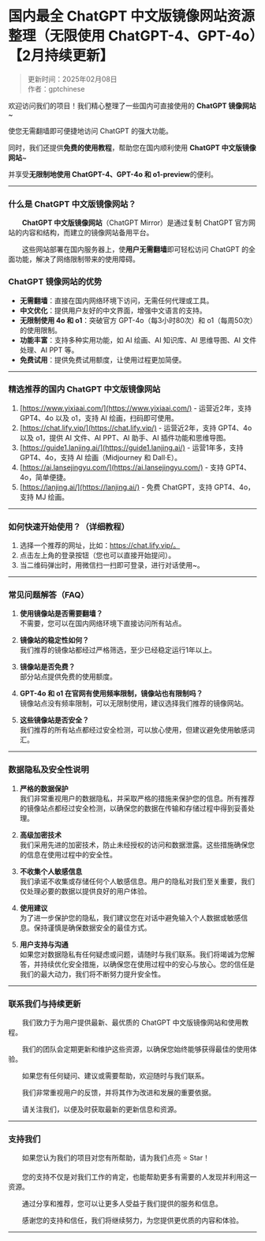 # 国内最全 ChatGPT 中文版镜像网站资源整理（无限使用 ChatGPT-4、GPT-4o）【2月持续更新】

> 更新时间：2025年02月08日    
> 作者：gptchinese  

欢迎访问我们的项目！我们精心整理了一些国内可直接使用的 **ChatGPT 镜像网站**~

使您无需翻墙即可便捷地访问 ChatGPT 的强大功能。

同时，我们还提供**免费的使用教程**，帮助您在国内顺利使用 **ChatGPT 中文版镜像网站**~

并享受**无限制地使用 ChatGPT-4、GPT-4o 和 o1-preview**的便利。

---

### 什么是 ChatGPT 中文版镜像网站？

&emsp;&emsp;**ChatGPT 中文版镜像网站**（ChatGPT Mirror）是通过复制 ChatGPT 官方网站的内容和结构，而建立的镜像网站备用平台。<br />

&emsp;&emsp;这些网站部署在国内服务器上，使**用户无需翻墙**即可轻松访问 ChatGPT 的全面功能，解决了网络限制带来的使用障碍。

### ChatGPT 镜像网站的优势

- **无需翻墙**：直接在国内网络环境下访问，无需任何代理或工具。
- **中文优化**：提供用户友好的中文界面，增强中文语言的支持。
- **无限制使用 4o 和 o1**：突破官方 GPT-4o（每3小时80次）和 o1（每周50次）的使用限制。
- **功能丰富**：支持多种实用功能，如 AI 绘画、AI 知识库、AI 思维导图、AI 文件处理、AI PPT 等。
- **免费试用**：提供免费试用额度，让使用过程更加简便。

---

### 精选推荐的国内 ChatGPT 中文版镜像网站

1. [https://www.yixiaai.com/](https://www.yixiaai.com/) - 运营近2年，支持 GPT4、4o 以及 o1，支持 AI 绘画，扫码即可使用。
2. [https://chat.lify.vip/](https://chat.lify.vip/) - 运营近2年，支持 GPT4、4o 以及 o1，提供 AI 文件、AI PPT、AI 助手、AI 插件功能和思维导图。
3. [https://guide1.lanjing.ai/](https://guide1.lanjing.ai/) - 运营1年多，支持 GPT4、4o，支持 AI 绘画（Midjourney 和 Dall·E）。
4. [https://ai.lansejingyu.com/](https://ai.lansejingyu.com/) - 支持 GPT4、4o，简单便捷。
5. [https://lanjing.ai/](https://lanjing.ai/) - 免费 ChatGPT，支持 GPT4、4o，支持 MJ 绘画。

---

### 如何快速开始使用？（详细教程）

1. 选择一个推荐的网址，比如：https://chat.lify.vip/。
2. 点击左上角的登录按钮（您也可以直接开始提问）。
3. 当二维码弹出时，用微信扫一扫即可登录，进行对话使用~。

---

### 常见问题解答（FAQ）

1. **使用镜像站是否需要翻墙？**  
   不需要，您可以在国内网络环境下直接访问所有站点。

2. **镜像站的稳定性如何？**  
   我们推荐的镜像站都经过严格筛选，至少已经稳定运行1年以上。

3. **镜像站是否免费？**  
   部分站点提供免费的使用额度。

4. **GPT-4o 和 o1 在官网有使用频率限制，镜像站也有限制吗？**  
   镜像站点没有频率限制，可以无限制使用，建议选择我们推荐的镜像网站。

5. **这些镜像站是否安全？**  
   我们推荐的所有站点都经过安全检测，可以放心使用，但建议避免使用敏感词汇。

---

### 数据隐私及安全性说明

1. **严格的数据保护**  
   我们非常重视用户的数据隐私，并采取严格的措施来保护您的信息。所有推荐的镜像站点都经过安全检测，以确保您的数据在传输和存储过程中得到妥善处理。

2. **高级加密技术**  
   我们采用先进的加密技术，防止未经授权的访问和数据泄露。这些措施确保您的信息在使用过程中的安全性。

3. **不收集个人敏感信息**  
   我们承诺不收集或存储任何个人敏感信息。用户的隐私对我们至关重要，我们仅处理必要的数据以提供良好的用户体验。

4. **使用建议**  
   为了进一步保护您的隐私，我们建议您在对话中避免输入个人数据或敏感信息。保持谨慎是确保数据安全的最佳方式。

5. **用户支持与沟通**  
   如果您对数据隐私有任何疑虑或问题，请随时与我们联系。我们将竭诚为您解答，并持续优化安全措施，以确保您在使用过程中的安心与放心。您的信任是我们的最大动力，我们将不断努力提升安全性。

---

### 联系我们与持续更新

&emsp;&emsp;我们致力于为用户提供最新、最优质的 ChatGPT 中文版镜像网站和使用教程。

&emsp;&emsp;我们的团队会定期更新和维护这些资源，以确保您始终能够获得最佳的使用体验。

&emsp;&emsp;如果您有任何疑问、建议或需要帮助，欢迎随时与我们联系。

&emsp;&emsp;我们非常重视用户的反馈，并将其作为改进和发展的重要依据。

&emsp;&emsp;请关注我们，以便及时获取最新的更新信息和资源。

---

### 支持我们

&emsp;&emsp;如果您认为我们的项目对您有所帮助，请为我们点亮 ⭐ Star！

&emsp;&emsp;您的支持不仅是对我们工作的肯定，也能帮助更多有需要的人发现并利用这一资源。

&emsp;&emsp;通过分享和推荐，您可以让更多人受益于我们提供的服务和信息。

&emsp;&emsp;感谢您的支持和信任，我们将继续努力，为您提供更优质的内容和体验。

---
